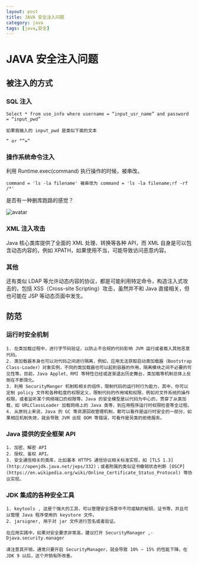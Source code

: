 ```yaml
---
layout: post
title: JAVA 安全注入问题
category: java
tags: [java,安全]
---
```


# JAVA 安全注入问题 #

## 被注入的方式 ##

### SQL 注入 ###

    Select * from use_info where username = “input_usr_name” and password = “input_pwd”

    如果我输入的 input_pwd 是类似下面的文本

    “ or “”=”

### 操作系统命令注入 ###

利用 Runtime.exec(command) 执行操作的时候，被串改。

    command = 'ls -la filename' 被串改为 command = 'ls -la filename;rf -rf /*'
    
是否有一种删库跑路的感觉？

![avatar](http://5b0988e595225.cdn.sohucs.com/images/20170914/977f8f27dedf4f2797893f94a0bae83d.jpeg)   

### XML 注入攻击 ###

Java 核心类库提供了全面的 XML 处理、转换等各种 API，而 XML 自身是可以包含动态内容的，例如 XPATH，如果使用不当，可能导致访问恶意内容。

### 其他 ###

还有类似 LDAP 等允许动态内容的协议，都是可能利用特定命令，构造注入式攻击的，包括 XSS（Cross-site Scripting）攻击，虽然并不和 Java 直接相关，但也可能在 JSP 等动态页面中发生。

## 防范 ##

### 运行时安全机制 ###

    1. 在类加载过程中，进行字节码验证，以防止不合规的代码影响 JVM 运行或者载入其他恶意代码。
    2. 类加载器本身也可以对代码之间进行隔离，例如，应用无法获取启动类加载器（Bootstrap Class-Loader）对象实例，不同的类加载器也可以起到容器的作用，隔离模块之间不必要的可见性等。目前，Java Applet、RMI 等特性已经或逐渐退出历史舞台，类加载等机制总体上反倒在不断简化。
    3. 利用 SecurityManger 机制和相关的组件，限制代码的运行时行为能力，其中，你可以定制 policy 文件和各种粒度的权限定义，限制代码的作用域和权限，例如对文件系统的操作权限，或者监听某个网络端口的权限等。Java 的安全模型是以代码为中心的，贯穿了从类加载，如 URLClassLoader 加载网络上的 Java 类等，到应用程序运行时权限检查等全过程。
    4. 从原则上来说，Java 的 GC 等资源回收管理机制，都可以看作是运行时安全的一部分，如果相应机制失效，就会导致 JVM 出现 OOM 等错误，可看作是另类的拒绝服务。

### Java 提供的安全框架 API ###
    
    1. 加密、解密 API
    2. 授权、鉴权 API。
    3. 安全通信相关的类库，比如基本 HTTPS 通信协议相关标准实现，如 [TLS 1.3](http://openjdk.java.net/jeps/332)；或者附属的类似证书撤销状态判断 [OSCP] (https://en.wikipedia.org/wiki/Online_Certificate_Status_Protocol) 等协议实现。   
       

### JDK 集成的各种安全工具 ###

    1. keytools , 这是个强大的工具，可以管理安全场景中不可或缺的秘钥、证书等，并且可以管理 Java 程序使用的 keystore 文件。
    2. jarsigner, 用于对 jar 文件进行签名或者验证。
                  
    在应用实践中，如果对安全要求非常高，建议打开 SecurityManager ,-Djava.security.manager
    
    请注意其开销，通常只要开启 SecurityManager，就会导致 10% ~ 15% 的性能下降，在 JDK 9 以后，这个开销有所改善。
   